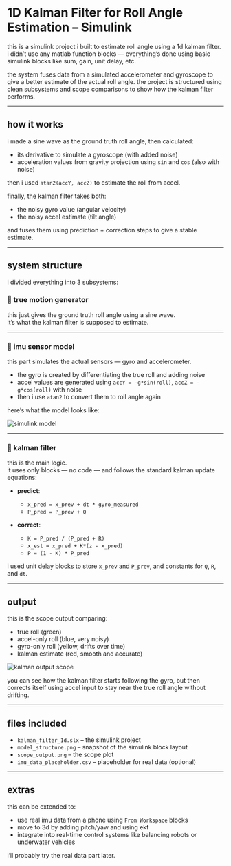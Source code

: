 # 1D Kalman Filter for Roll Angle Estimation – Simulink



this is a simulink project i built to estimate roll angle using a 1d kalman filter. i didn’t use any matlab function blocks — everything’s done using basic simulink blocks like sum, gain, unit delay, etc.

the system fuses data from a simulated accelerometer and gyroscope to give a better estimate of the actual roll angle. the project is structured using clean subsystems and scope comparisons to show how the kalman filter performs.

---

## how it works

i made a sine wave as the ground truth roll angle, then calculated:

- its derivative to simulate a gyroscope (with added noise)
- acceleration values from gravity projection using `sin` and `cos` (also with noise)

then i used `atan2(accY, accZ)` to estimate the roll from accel.

finally, the kalman filter takes both:
- the noisy gyro value (angular velocity)
- the noisy accel estimate (tilt angle)

and fuses them using prediction + correction steps to give a stable estimate.

---

## system structure

i divided everything into 3 subsystems:

### 🔹 true motion generator

this just gives the ground truth roll angle using a sine wave.  
it’s what the kalman filter is supposed to estimate.

---

### 🔹 imu sensor model

this part simulates the actual sensors — gyro and accelerometer.

- the gyro is created by differentiating the true roll and adding noise  
- accel values are generated using `accY = -g*sin(roll)`, `accZ = -g*cos(roll)` with noise  
- then i use `atan2` to convert them to roll angle again

here’s what the model looks like:

![simulink model](model_structure.png)

---

### 🔹 kalman filter

this is the main logic.  
it uses only blocks — no code — and follows the standard kalman update equations:

- **predict**:  
  - `x_pred = x_prev + dt * gyro_measured`  
  - `P_pred = P_prev + Q`

- **correct**:  
  - `K = P_pred / (P_pred + R)`  
  - `x_est = x_pred + K*(z - x_pred)`  
  - `P = (1 - K) * P_pred`

i used unit delay blocks to store `x_prev` and `P_prev`, and constants for `Q`, `R`, and `dt`.

---

## output

this is the scope output comparing:

- true roll (green)
- accel-only roll (blue, very noisy)
- gyro-only roll (yellow, drifts over time)
- kalman estimate (red, smooth and accurate)

![kalman output scope](scope_output.png)

you can see how the kalman filter starts following the gyro, but then corrects itself using accel input to stay near the true roll angle without drifting.

---

## files included

- `kalman_filter_1d.slx` – the simulink project  
- `model_structure.png` – snapshot of the simulink block layout  
- `scope_output.png` – the scope plot  
- `imu_data_placeholder.csv` – placeholder for real data (optional)

---

## extras

this can be extended to:
- use real imu data from a phone using `From Workspace` blocks
- move to 3d by adding pitch/yaw and using ekf
- integrate into real-time control systems like balancing robots or underwater vehicles

i’ll probably try the real data part later.
